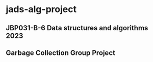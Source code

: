 # jads-alg-project

## JBP031-B-6 Data structures and algorithms 2023 
## Garbage Collection Group Project
